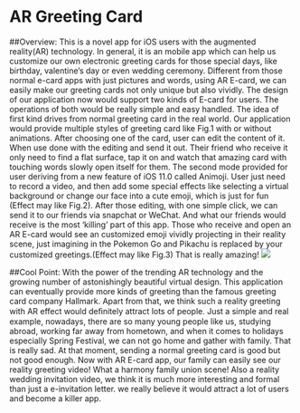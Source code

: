 # AR Greeting Card
##Overview:
This is a novel app for iOS users with the augmented reality(AR) technology. In general, it is an mobile app which can help us customize our own electronic greeting cards for those special days, like birthday, valentine’s day or even wedding ceremony. Different from those normal e-card apps with just pictures and words, using AR E-card, we can easily make our greeting cards not only unique but also vividly. The design of our application now would support two kinds of E-card for users. The operations of both would be really simple and easy handled. The idea of first kind drives from normal greeting card in the real world. Our application would provide multiple styles of greeting card like Fig.1 with or without animations. After choosing one of the card, user can edit the content of it.  When use done with the editing and send it out. Their friend who receive it only need to find a flat surface, tap it on and watch that amazing card with touching words slowly open itself for them. The second mode provided for user deriving from a new feature of iOS 11.0 called Animoji. User just need to record a video, and then add some special effects like selecting a virtual background or change our face into a cute emoji, which is just for fun (Effect may like Fig.2). After those editing, with one simple click, we can send it to our friends via snapchat or WeChat. And what our friends would receive is the most ‘killing’ part of this app. Those who receive and open an AR E-card would see an customized emoji vividly projecting in their reality scene, just imagining in the Pokemon Go and Pikachu is replaced by your customized greetings.(Effect may like Fig.3) That is really amazing!
![](https://lh3.googleusercontent.com/-9nEB6kNBdPw/W-PNpQwNE8I/AAAAAAAACBY/VKCz5co9bxMDApJuRLICbfZ7WVmDTb8ggCHMYCw/I/15416559722576.jpg)


##Cool Point:
With the power of the trending AR technology and the growing number of astonishingly beautiful virtual design. This application can eventually provide more kinds of greeting than the famous greeting card company Hallmark. 
Apart from that, we think such a reality greeting with AR effect would deﬁnitely attract lots of people. Just a simple and real example, nowadays, there are so many young people like us, studying abroad, working far away from hometown, and when it comes to holidays especially Spring Festival, we can not go home and gather with family. That is really sad. At that moment, sending a normal greeting card is good but not good enough. Now with AR E-card app, our family can easily see our reality greeting video! What a harmony family union scene! Also a reality wedding invitation video, we think it is much more interesting and formal than just a e-invitation letter. we really believe it would attract a lot of users and become a killer app.
